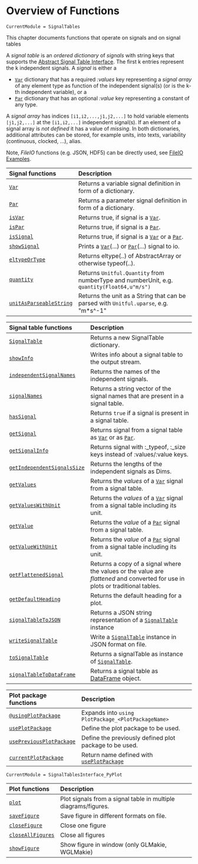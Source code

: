 # Overview of Functions

```@meta
CurrentModule = SignalTables
```

This chapter documents functions that operate on signals and on signal tables

A *signal table* is an *ordered dictionary* of *signals* with string keys that supports the
[Abstract Signal Table Interface](@ref). The first k entries
represent the k independent signals. A *signal* is either a

- [`Var`](@ref) dictionary that has a required *:values* key representing a *signal array* of any element type 
  as function of the independent signal(s) (or is the k-th independent variable), or a
- [`Par`](@ref) dictionary that has an optional *:value* key representing a constant of any type.

A *signal array* has indices `[i1,i2,...,j1,j2,...]` to hold variable elements `[j1,j2,...]` 
at the `[i1,i2,...]` independent signal(s). If an element of a signal array is *not defined* 
it has a value of *missing*. In both dictionaries, additional attributes can be stored, 
for example units, into texts, variability (continuous, clocked, ...), alias. 

Note, *FileIO* functions (e.g. JSON, HDF5) can be directly used, see [FileIO Examples](@ref).


| Signal functions                | Description                                                                                |
|:--------------------------------|:-------------------------------------------------------------------------------------------|
| [`Var`](@ref)                   | Returns a variable signal definition in form of a dictionary.                              |
| [`Par`](@ref)                   | Returns a parameter signal definition in form of a dictionary.                             |
| [`isVar`](@ref)                 | Returns true, if signal is a [`Var`](@ref).                                                |
| [`isPar`](@ref)                 | Returns true, if signal is a [`Par`](@ref).                                                |
| [`isSignal`](@ref)              | Returns true, if signal is a [`Var`](@ref) or a [`Par`](@ref).                             |
| [`showSignal`](@ref)            | Prints a [`Var`](@ref)(...) or [`Par`](@ref)(...) signal to io.                            |
| [`eltypeOrType`](@ref)          | Returns eltype(..) of AbstractArray or otherwise typeof(..).                               |
| [`quantity`](@ref)              | Returns `Unitful.Quantity` from numberType and numberUnit, e.g. `quantity(Float64,u"m/s")` |
| [`unitAsParseableString`](@ref) | Returns the unit as a String that can be parsed with `Unitful.uparse`, e.g. "m*s^-1"       |


| Signal table functions           | Description                                                                                    |
|:---------------------------------|:-----------------------------------------------------------------------------------------------|
| [`SignalTable`](@ref)            | Returns a new SignalTable dictionary.                                                          |
| [`showInfo`](@ref)               | Writes info about a signal table to the output stream.                                         |
| [`independentSignalNames`](@ref) | Returns the names of the independent signals.                                                  |
| [`signalNames`](@ref)            | Returns a string vector of the signal names that are present in a signal table.                |
| [`hasSignal`](@ref)              | Returns `true` if a signal is present in a signal table.                                       |
| [`getSignal`](@ref)              | Returns signal from a signal table as [`Var`](@ref) or as [`Par`](@ref).                       |
| [`getSignalInfo`](@ref)          | Returns signal with :\_typeof, :\_size keys instead of :values/:value keys.                    |
| [`getIndependentSignalsSize`](@ref)| Returns the lengths of the independent signals as Dims.                                      |
| [`getValues`](@ref)              | Returns the *values* of a [`Var`](@ref) signal from a signal table.                            |
| [`getValuesWithUnit`](@ref)      | Returns the *values* of a [`Var`](@ref) signal from a signal table including its unit.         |
| [`getValue`](@ref)               | Returns the *value* of a [`Par`](@ref) signal  from a signal table.                            |
| [`getValueWithUnit`](@ref)       | Returns the *value* of a [`Par`](@ref) signal from a signal table including its unit.          |
| [`getFlattenedSignal`](@ref)     | Returns a copy of a signal where the values or the value are *flattened* and converted for use in plots or traditional tables. |
| [`getDefaultHeading`](@ref)      | Returns the default heading for a plot.                                                        |
| [`signalTableToJSON`](@ref)      | Returns a JSON string representation of a [`SignalTable`](@ref) instance                       |
| [`writeSignalTable`](@ref)       | Write a [`SignalTable`](@ref) instance in JSON format on file.                                 |
| [`toSignalTable`](@ref)            | Returns a signalTable as instance of [`SignalTable`](@ref).                                    |
| [`signalTableToDataFrame`](@ref)   | Returns a signal table as [DataFrame](https://github.com/JuliaData/DataFrames.jl) object.      |


| Plot package functions           | Description                                               |
|:---------------------------------|:----------------------------------------------------------|
| [`@usingPlotPackage`](@ref)      | Expands into `using PlotPackage_<PlotPackageName>`        |
| [`usePlotPackage`](@ref)         | Define the plot package to be used.                       |
| [`usePreviousPlotPackage`](@ref) | Define the previously defined plot package to be used.    |
| [`currentPlotPackage`](@ref)     | Return name defined with [`usePlotPackage`](@ref)         |

```@meta
CurrentModule = SignalTablesInterface_PyPlot
```

| Plot functions       | Description                                                    |
|:--------------------------|:---------------------------------------------------------------|
| [`plot`](@ref)            | Plot signals from a signal table in multiple diagrams/figures. |
| [`saveFigure`](@ref)      | Save figure in different formats on file.                      |
| [`closeFigure`](@ref)     | Close one figure                                               |
| [`closeAllFigures`](@ref) | Close all figures                                              |
| [`showFigure`](@ref)      | Show figure in window (only GLMakie, WGLMakie)                 |